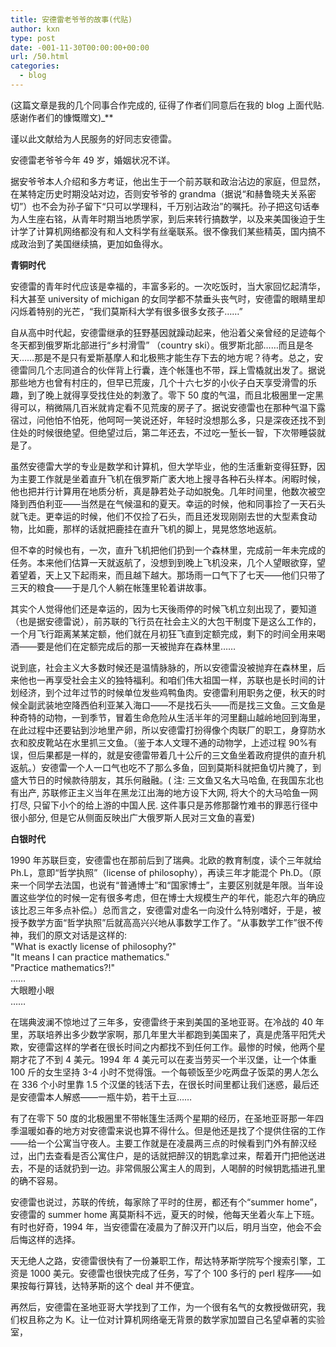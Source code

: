 ```yaml
---
title: 安德雷老爷爷的故事(代贴)
author: kxn
type: post
date: -001-11-30T00:00:00+00:00
url: /50.html
categories:
  - blog
---
```


(这篇文章是我的几个同事合作完成的, 征得了作者们同意后在我的 blog 上面代贴. 感谢作者们的慷慨赠文)\_\*\*</p>

谨以此文献给为人民服务的好同志安德雷。</b></i>

安德雷老爷爷今年 49 岁，婚姻状况不详。

据安爷爷本人介绍和多方考证，他出生于一个前苏联和政治沾边的家庭，但显然，在某特定历史时期没站对边，否则安爷爷的 grandma（据说“和赫鲁晓夫关系密切”）也不会为孙子留下“只可以学理科，千万别沾政治”的嘱托。孙子把这句话奉为人生座右铭，从青年时期当地质学家，到后来转行搞数学，以及来美国後迫于生计学了计算机网络都没有和人文科学有丝毫联系。很不像我们某些精英，国内搞不成政治到了美国继续搞，更加如鱼得水。

<span style="font-weight:bold">青铜时代</span>

安德雷的青年时代应该是幸福的，丰富多彩的。一次吃饭时，当大家回忆起清华，科大甚至 university of michigan 的女同学都不禁垂头丧气时，安德雷的眼睛里却闪烁着特别的光芒，“我们莫斯科大学有很多很多女孩子……”

自从高中时代起，安德雷继承的狂野基因就躁动起来，他沿着父亲曾经的足迹每个冬天都到俄罗斯北部进行“乡村滑雪” （country ski）。俄罗斯北部……而且是冬天……那是不是只有爱斯基摩人和北极熊才能生存下去的地方呢？待考。总之，安德雷同几个志同道合的伙伴背上行囊，连个帐篷也不带，踩上雪橇就出发了。据说那些地方也曾有村庄的，但早已荒废，几个十六七岁的小伙子白天享受滑雪的乐趣，到了晚上就得享受找住处的刺激了。零下 50 度的气温，而且北极圈里一定黑得可以，稍微隔几百米就肯定看不见荒废的房子了。据说安德雷也在那种气温下露宿过，问他怕不怕死，他呵呵一笑说还好，年轻时没想那么多，只是深夜还找不到住处的时候很绝望。但绝望过后，第二年还去，不过吃一堑长一智，下次带睡袋就是了。

虽然安德雷大学的专业是数学和计算机，但大学毕业，他的生活重新变得狂野，因为主要工作就是坐着直升飞机在俄罗斯广袤大地上搜寻各种石头样本。闲暇时候，他也把并行计算用在地质分析，真是静若处子动如脱兔。几年时间里，他数次被空降到西伯利亚——当然是在气候温和的夏天。幸运的时候，他和同事捡了一天石头就飞走。更幸运的时候，他们不仅捡了石头，而且还发现刚刚去世的大型素食动物，比如鹿，那样的话就把鹿挂在直升飞机的脚上，晃晃悠悠地返航。

但不幸的时候也有，一次，直升飞机把他们扔到一个森林里，完成前一年未完成的任务。本来他们估算一天就返航了，没想到到晚上飞机没来，几个人望眼欲穿，望着望着，天上又下起雨来，而且越下越大。那场雨一口气下了七天——他们只带了三天的粮食——于是几个人躺在帐篷里轮着讲故事。

其实个人觉得他们还是幸运的，因为七天後雨停的时候飞机立刻出现了，要知道（也是据安德雷说），前苏联的飞行员在社会主义的大包干制度下是这么工作的，一个月飞行距离某某定额，他们就在月初狂飞直到定额完成，剩下的时间全用来喝酒——要是他们在定额完成后的那一天被抛弃在森林里……

说到底，社会主义大多数时候还是温情脉脉的，所以安德雷没被抛弃在森林里，后来他也一再享受社会主义的独特福利。和咱们伟大祖国一样，苏联也是长时间的计划经济，到个过年过节的时候单位发些鸡鸭鱼肉。安德雷利用职务之便，秋天的时候全副武装地空降西伯利亚某入海口——不是找石头——而是找三文鱼。三文鱼是种奇特的动物，一到季节，冒着生命危险从生活半年的河里翻山越岭地回到海里，在此过程中还要钻到沙地里产卵，所以安德雷打扮得像个肉联厂的职工，身穿防水衣和胶皮靴站在水里抓三文鱼。（鉴于本人文理不通的动物学，上述过程 90%有误，但后果都是一样的，就是安德雷带着几十公斤的三文鱼坐着政府提供的直升机返航。）安德雷一个人一口气也吃不了那么多鱼，回到莫斯科就把鱼切片腌了，到盛大节日的时候款待朋友，其乐何融融。( 注: 三文鱼又名大马哈鱼, 在我国东北也有出产, 苏联修正主义当年在黑龙江出海的地方设下大网, 将大个的大马哈鱼一网打尽, 只留下小个的给上游的中国人民. 这件事只是苏修那罄竹难书的罪恶行径中很小部分, 但是它从侧面反映出广大俄罗斯人民对三文鱼的喜爱)

<span style="font-weight:bold">白银时代</span>

1990 年苏联巨变，安德雷也在那前后到了瑞典。北欧的教育制度，读个三年就给 Ph.L，意即“哲学执照”（license of philosophy），再读三年才能混个 Ph.D。（原来一个同学去法国，也说有“普通博士”和“国家博士”，主要区别就是年限。当年设置这些学位的时候一定有很多考虑，但在博士大规模生产的年代，能忍六年的确应该比忍三年多点补偿。）总而言之，安德雷对虚名一向没什么特别嗜好，于是，被授予数学方面“哲学执照”后就高高兴兴地从事数学工作了。“从事数学工作”很不传神，我们的原文对话是这样的:  
"What is exactly license of philosophy?"  
"It means I can practice mathematics."  
"Practice mathematics?!"  
……  
大眼瞪小眼  
……

在瑞典波澜不惊地过了三年多，安德雷终于来到美国的圣地亚哥。在冷战的 40 年里，苏联培养出多少数学家啊，那几年里大半都跑到美国来了，真是虎落平阳凭犬欺，安德雷这样的学者在很长时间之内都找不到任何工作。最惨的时候，他两个星期才花了不到 4 美元。1994 年 4 美元可以在麦当劳买一个半汉堡，让一个体重 100 斤的女生坚持 3-4 小时不觉得饿。一个每顿饭至少吃两盘子饭菜的男人怎么在 336 个小时里靠 1.5 个汉堡的钱活下去，在很长时间里都让我们迷惑，最后还是安德雷本人解惑——一瓶牛奶，若干土豆……

有了在零下 50 度的北极圈里不带帐篷生活两个星期的经历，在圣地亚哥那一年四季温暖如春的地方对安德雷来说也算不得什么。但是他还是找了个提供住宿的工作——给一个公寓当守夜人。主要工作就是在凌晨两三点的时候看到门外有醉汉经过，出门去查看是否公寓住户，是的话就把醉汉的钥匙拿过来，帮着开门把他送进去，不是的话就扔到一边。非常佩服公寓主人的周到，人喝醉的时候钥匙插进孔里的确不容易。

安德雷也说过，苏联的传统，每家除了平时的住房，都还有个“summer home”，安德雷的 summer home 离莫斯科不远，夏天的时候，他每天坐着火车上下班。有时也好奇，1994 年，当安德雷在凌晨为了醉汉开门以后，明月当空，他会不会后悔这样的选择。

天无绝人之路，安德雷很快有了一份兼职工作，帮达特茅斯学院写个搜索引擎，工资是 1000 美元。安德雷也很快完成了任务，写了个 100 多行的 perl 程序——如果按每行算钱，达特茅斯的这个 deal 并不便宜。

再然后，安德雷在圣地亚哥大学找到了工作，为一个很有名气的女教授做研究，我们权且称之为 K。让一位对计算机网络毫无背景的数学家加盟自己名望卓著的实验室，
